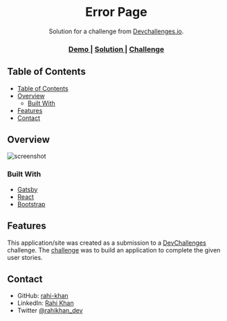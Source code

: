 <h1 align="center">Error Page</h1>

<div align="center">
   Solution for a challenge from  <a href="http://devchallenges.io" target="_blank">Devchallenges.io</a>.
</div>

<div align="center">
  <h3>
    <a href="https://error-page-69.netlify.app/">
      Demo
    </a>
    <span> | </span>
    <a href="https://devchallenges.io/solutions/88uBaIufp2fh6N7zORCZ">
      Solution
    </a>
    <span> | </span>
    <a href="https://devchallenges.io/challenges/wBunSb7FPrIepJZAg0sY">
      Challenge
    </a>
  </h3>
</div>

<!-- TABLE OF CONTENTS -->

## Table of Contents

- [Table of Contents](#table-of-contents)
- [Overview](#overview)
  - [Built With](#built-with)
- [Features](#features)
- [Contact](#contact)

<!-- OVERVIEW -->

## Overview

![screenshot](https://live.staticflickr.com/65535/50800126707_2a1298082d_z.jpg)

### Built With

-   [Gatsby](https://www.gatsbyjs.com/)
-   [React](https://reactjs.org/)
-   [Bootstrap](https://getbootstrap.com/)

## Features

This application/site was created as a submission to a [DevChallenges](https://devchallenges.io/challenges) challenge. The [challenge](https://devchallenges.io/challenges/wBunSb7FPrIepJZAg0sY) was to build an application to complete the given user stories.

## Contact

-   GitHub: [rahi-khan](https://github.com/rahi-khan)
-   LinkedIn: [Rahi Khan](https://www.linkedin.com/in/rahikhan/)
-   Twitter [@rahikhan_dev](https://twitter.com/rahikhan_dev)
